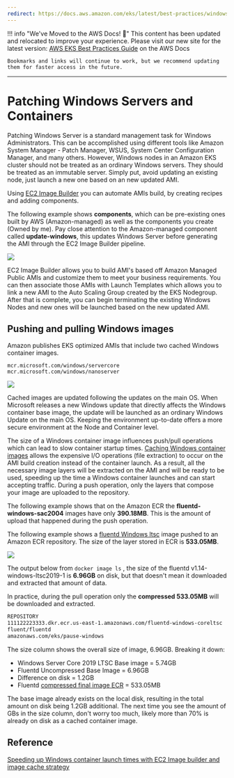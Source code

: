 ```yaml
---
redirect: https://docs.aws.amazon.com/eks/latest/best-practices/windows-patching.html
---
```



!!! info "We've Moved to the AWS Docs! 🚀"
    This content has been updated and relocated to improve your experience. 
    Please visit our new site for the latest version:
    [AWS EKS Best Practices Guide](https://docs.aws.amazon.com/eks/latest/best-practices/windows-patching.html) on the AWS Docs

    Bookmarks and links will continue to work, but we recommend updating them for faster access in the future.

---

# Patching Windows Servers and Containers

Patching Windows Server is a standard management task for Windows Administrators. This can be accomplished using different tools like Amazon System Manager - Patch Manager, WSUS, System Center Configuration Manager, and many others. However, Windows nodes in an Amazon EKS cluster should not be treated as an ordinary Windows servers. They should be treated as an immutable server. Simply put, avoid updating an existing node, just launch a new one based on an new updated AMI.

Using [EC2 Image Builder](https://aws.amazon.com/image-builder/) you can automate AMIs build, by creating recipes and adding components.

The following example shows **components**, which can be pre-existing ones built by AWS (Amazon-managed) as well as the components you create (Owned by me). Pay close attention to the Amazon-managed component called **update-windows**, this updates Windows Server before generating the AMI through the EC2 Image Builder pipeline.

![](./images/associated-components.png)

EC2 Image Builder allows you to build AMI's based off Amazon Managed Public AMIs and customize them to meet your business requirements. You can then associate those AMIs with Launch Templates which allows you to link a new AMI to the Auto Scaling Group created by the EKS Nodegroup. After that is complete, you can begin terminating the existing Windows Nodes and new ones will be launched based on the new updated AMI.

## Pushing and pulling Windows images
Amazon publishes EKS optimized AMIs that include two cached Windows container images.  
  
    mcr.microsoft.com/windows/servercore
    mcr.microsoft.com/windows/nanoserver

![](./images/images.png)

Cached images are updated following the updates on the main OS. When Microsoft releases a new Windows update that directly affects the Windows container base image, the update will be launched as an ordinary Windows Update on the main OS. Keeping the environment up-to-date offers a more secure environment at the Node and Container level.

The size of a Windows container image influences push/pull operations which can lead to slow container startup times. [Caching Windows container images](https://aws.amazon.com/blogs/containers/speeding-up-windows-container-launch-times-with-ec2-image-builder-and-image-cache-strategy/) allows the expensive I/O operations (file extraction) to occur on the AMI build creation instead of the container launch. As a result, all the necessary image layers will be extracted on the AMI and will be ready to be used, speeding up the time a Windows container launches and can start accepting traffic. During a push operation, only the layers that compose your image are uploaded to the repository.

The following example shows that on the Amazon ECR the **fluentd-windows-sac2004** images have only **390.18MB**. This is the amount of upload that happened during the push operation.

The following example shows a [fluentd Windows ltsc](https://github.com/fluent/fluentd-docker-image/blob/master/v1.14/windows-ltsc2019/Dockerfile) image pushed to an Amazon ECR repository.  The size of the layer stored in ECR is **533.05MB**.

![](./images/ecr-image.png)

 The output below from `docker image ls` , the size of the fluentd v1.14-windows-ltsc2019-1 is **6.96GB** on disk, but that doesn't mean it downloaded and extracted that amount of data.

In practice, during the pull operation only the **compressed 533.05MB** will be downloaded and extracted.

```bash
REPOSITORY                                                              TAG                        IMAGE ID       CREATED         SIZE
111122223333.dkr.ecr.us-east-1.amazonaws.com/fluentd-windows-coreltsc   latest                     721afca2c725   7 weeks ago     6.96GB
fluent/fluentd                                                          v1.14-windows-ltsc2019-1   721afca2c725   7 weeks ago     6.96GB
amazonaws.com/eks/pause-windows                                         latest                     6392f69ae6e7   10 months ago   255MB
```

The size column shows the overall size of image, 6.96GB. Breaking it down:

* Windows Server Core 2019 LTSC Base image = 5.74GB
* Fluentd Uncompressed Base Image = 6.96GB
* Difference on disk = 1.2GB
* Fluentd [compressed final image ECR](https://docs.aws.amazon.com/AmazonECR/latest/userguide/repository-info.html) = 533.05MB

The base image already exists on the local disk, resulting in the total amount on disk being 1.2GB additional. The next time you see the amount of GBs in the size column, don't worry too much, likely more than 70% is already on disk as a cached container image. 

## Reference
[Speeding up Windows container launch times with EC2 Image builder and image cache strategy](https://aws.amazon.com/blogs/containers/speeding-up-windows-container-launch-times-with-ec2-image-builder-and-image-cache-strategy/)



